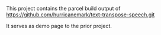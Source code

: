 This project contains the parcel build output of https://github.com/hurricanemark/text-transpose-speech.git

It serves as demo page to the prior project.